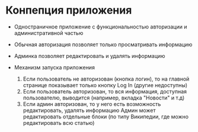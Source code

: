 # Конпепция приложения

- Одностраничное приложение с функциональностью авторизации и административной частью
- Обычная авторизация позволяет только просматривать информацию
- Админка позволяет редактировать и удалять информацию

- Механизм запуска приложения
  1. Если пользователь не авторизован (кнопка логин), то на главной странице показывает только кнопку Log In (другие недоступны)
  2. Если пользователь авторизован, то вся информация, доступная пользователю, выводится (например, вкладка "Новости" и т.д)
  3. Если админ авторизован, то у него есть возможность редактировать, удалять информацию
     Админ может редактировать отдельные блоки (по типу Википедии, где можно редактировать всю статью)
